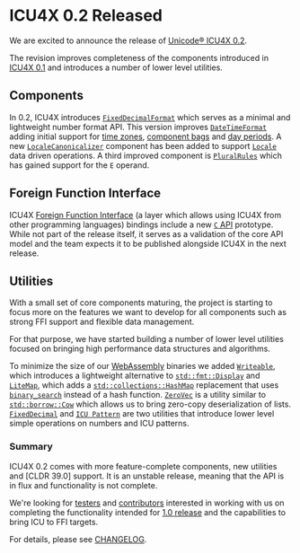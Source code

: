 # ICU4X 0.2 Released

We are excited to announce the release of [Unicode® ICU4X 0.2].

The revision improves completeness of the components introduced in [ICU4X 0.1] and introduces a number of lower level utilities.

## Components

In 0.2, ICU4X introduces [`FixedDecimalFormat`] which serves as a minimal and lightweight number format API.
This version improves [`DateTimeFormat`] adding initial support for [time zones], [component bags] and [day periods]. A new [`LocaleCanonicalizer`] component has been added to support [`Locale`] data driven operations. A third improved component is [`PluralRules`] which has gained support for the `E` operand.

## Foreign Function Interface

ICU4X [Foreign Function Interface] (a layer which allows using ICU4X from other programming languages) bindings include a new [`C` API] prototype. While not part of the release itself, it serves as a validation of the core API model and the team expects it to be published alongside ICU4X in the next release.

## Utilities

With a small set of core components maturing, the project is starting to focus more on the features we want to develop for all components such as strong FFI support and flexible data management.

For that purpose, we have started building a number of lower level utilities focused on bringing high performance data structures and algorithms.

To minimize the size of our [WebAssembly] binaries we added [`Writeable`], which introduces a lightweight alternative to [`std::fmt::Display`] and [`LiteMap`], which adds a [`std::collections::HashMap`] replacement that uses [`binary_search`] instead of a hash function.
[`ZeroVec`] is a utility similar to [`std::borrow::Cow`] which allows us to bring zero-copy deserialization of lists.
[`FixedDecimal`] and [`ICU Pattern`] are two utilities that introduce lower level simple operations on numbers and ICU patterns.

### Summary

ICU4X 0.2 comes with more feature-complete components, new utilities and [CLDR 39.0] support.
It is an unstable release, meaning that the API is in flux and functionality is not complete.

We're looking for [testers] and [contributors] interested in working with us on completing the functionality intended for [1.0 release] and the capabilities to bring ICU to FFI targets.

For details, please see [CHANGELOG](https://github.com/unicode-org/icu4x/blob/main/CHANGELOG.md).

[Unicode® ICU4X 0.2]: https://github.com/unicode-org/icu4x
[ICU4X 0.1]: ./20201015_ICU4X_Project_Announcement.md
[`FixedDecimalFormat`]: https://unicode-org.github.io/icu4x/rustdoc/icu/decimal/index.html
[`DateTimeFormat`]: https://unicode-org.github.io/icu4x/rustdoc/icu/datetime/index.html
[time zones]: https://unicode-org.github.io/icu4x/rustdoc/icu/datetime/zoned_datetime/struct.ZonedDateTimeFormat.html
[component bags]: https://unicode-org.github.io/icu4x/rustdoc/icu/datetime/options/components/index.html
[day periods]: https://unicode.org/reports/tr35/tr35-dates.html#Day_Period_Rule_Sets
[`LocaleCanonicalizer`]: https://unicode-org.github.io/icu4x/rustdoc/icu/locale_canonicalizer/index.html
[`Locale`]: https://unicode-org.github.io/icu4x/rustdoc/icu/locid/struct.Locale.html
[`PluralRules`]: https://unicode-org.github.io/icu4x/rustdoc/icu/plurals/index.html
[`C` API]: https://github.com/unicode-org/icu4x/tree/main/components/capi 
[`Writeable`]: https://unicode-org.github.io/icu4x/rustdoc/writeable/index.html
[`std::fmt::Display`]: https://doc.rust-lang.org/std/fmt/trait.Display.html
[`LiteMap`]: https://unicode-org.github.io/icu4x/rustdoc/litemap/index.html
[`std::collections::HashMap`]: https://doc.rust-lang.org/std/collections/struct.HashMap.html
[`binary_search`]: https://doc.rust-lang.org/std/primitive.slice.html#method.binary_search
[`ZeroVec`]: https://unicode-org.github.io/icu4x/rustdoc/zerovec/index.html
[`std::borrow::Cow`]: https://doc.rust-lang.org/std/borrow/enum.Cow.html
[`FixedDecimal`]: https://unicode-org.github.io/icu4x/rustdoc/fixed_decimal/index.html
[`ICU Pattern`]: https://unicode-org.github.io/icu4x/rustdoc/icu_pattern/index.html
[`CLDR 39.0`]: http://cldr.unicode.org/index/downloads/cldr-39
[testers]: https://github.com/unicode-org/icu4x/blob/main/docs/tutorials/intro.md
[contributors]: https://github.com/unicode-org/icu4x/blob/main/CONTRIBUTING.md
[1.0 release]: https://github.com/unicode-org/icu4x/blob/main/docs/process/roadmap.md
[Foreign Function Interface]: https://en.wikipedia.org/wiki/Foreign_function_interface
[WebAssembly]: https://webassembly.org/

